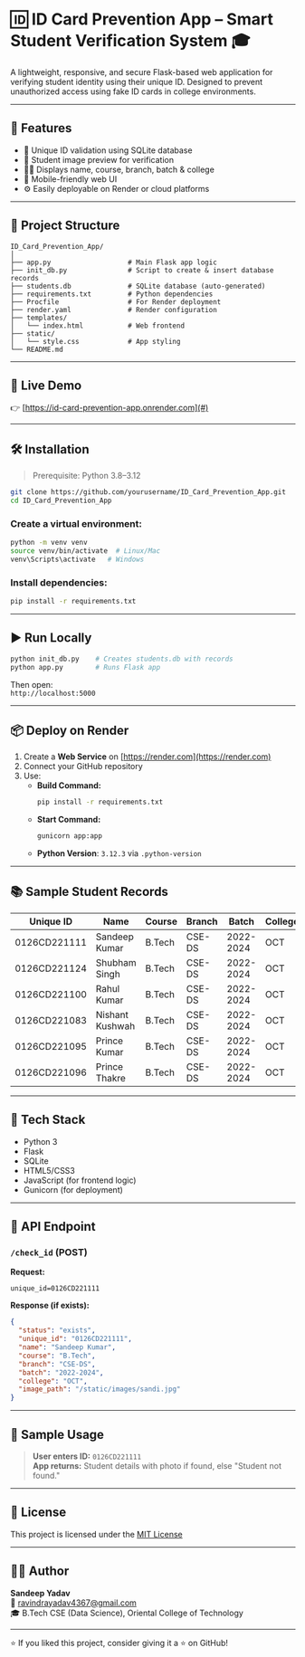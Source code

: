 # 🆔 ID Card Prevention App – Smart Student Verification System 🎓

A lightweight, responsive, and secure Flask-based web application for verifying student identity using their unique ID. Designed to prevent unauthorized access using fake ID cards in college environments.

---

## 🌟 Features

- 🔐 Unique ID validation using SQLite database
- 📸 Student image preview for verification
- 🧑‍🎓 Displays name, course, branch, batch & college
- 📱 Mobile-friendly web UI
- ⚙️ Easily deployable on Render or cloud platforms

---

## 📁 Project Structure

```
ID_Card_Prevention_App/
│
├── app.py                   # Main Flask app logic
├── init_db.py               # Script to create & insert database records
├── students.db              # SQLite database (auto-generated)
├── requirements.txt         # Python dependencies
├── Procfile                 # For Render deployment
├── render.yaml              # Render configuration
├── templates/
│   └── index.html           # Web frontend
├── static/
│   └── style.css            # App styling
└── README.md
```

---

## 🚀 Live Demo

👉 [https://id-card-prevention-app.onrender.com](#) 

---

## 🛠️ Installation

> Prerequisite: Python 3.8–3.12

```bash
git clone https://github.com/yourusername/ID_Card_Prevention_App.git
cd ID_Card_Prevention_App
```

### Create a virtual environment:

```bash
python -m venv venv
source venv/bin/activate  # Linux/Mac
venv\Scripts\activate   # Windows
```

### Install dependencies:

```bash
pip install -r requirements.txt
```

---

## ▶️ Run Locally

```bash
python init_db.py    # Creates students.db with records
python app.py        # Runs Flask app
```

Then open:  
`http://localhost:5000`

---

## 📦 Deploy on Render

1. Create a **Web Service** on [https://render.com](https://render.com)
2. Connect your GitHub repository
3. Use:
   - **Build Command:**
     ```bash
     pip install -r requirements.txt
     ```
   - **Start Command:**
     ```bash
     gunicorn app:app
     ```
   - **Python Version**: `3.12.3` via `.python-version`

---

## 📚 Sample Student Records

| Unique ID       | Name            | Course | Branch  | Batch      | College | Image Path                   |
|-----------------|------------------|--------|---------|------------|---------|------------------------------|
| 0126CD221111     | Sandeep Kumar     | B.Tech | CSE-DS  | 2022-2024 | OCT     | `/static/images/sandi.jpg`   |
| 0126CD221124     | Shubham Singh     | B.Tech | CSE-DS  | 2022-2024 | OCT     | `/static/images/shubham.png` |
| 0126CD221100     | Rahul Kumar       | B.Tech | CSE-DS  | 2022-2024 | OCT     | `/static/images/rahul.png`   |
| 0126CD221083     | Nishant Kushwah   | B.Tech | CSE-DS  | 2022-2024 | OCT     | `/static/images/nishant.png` |
| 0126CD221095     | Prince Kumar      | B.Tech | CSE-DS  | 2022-2024 | OCT     | `/static/images/prince.png`  |
| 0126CD221096     | Prince Thakre     | B.Tech | CSE-DS  | 2022-2024 | OCT     | `/static/images/princt.png`  |

---

## 🧠 Tech Stack

- Python 3
- Flask
- SQLite
- HTML5/CSS3
- JavaScript (for frontend logic)
- Gunicorn (for deployment)

---

## 🔌 API Endpoint

### `/check_id` (POST)

**Request:**
```
unique_id=0126CD221111
```

**Response (if exists):**
```json
{
  "status": "exists",
  "unique_id": "0126CD221111",
  "name": "Sandeep Kumar",
  "course": "B.Tech",
  "branch": "CSE-DS",
  "batch": "2022-2024",
  "college": "OCT",
  "image_path": "/static/images/sandi.jpg"
}
```

---

## 🧪 Sample Usage

> **User enters ID:** `0126CD221111`  
> **App returns:** Student details with photo if found, else "Student not found."

---

## 📜 License

This project is licensed under the [MIT License](LICENSE)

---

## 👨‍💻 Author

**Sandeep Yadav**  
📧 [ravindrayadav4367@gmail.com](mailto:ravindrayadav4367@gmail.com)  
🎓 B.Tech CSE (Data Science), Oriental College of Technology

---

⭐ If you liked this project, consider giving it a ⭐ on GitHub!
